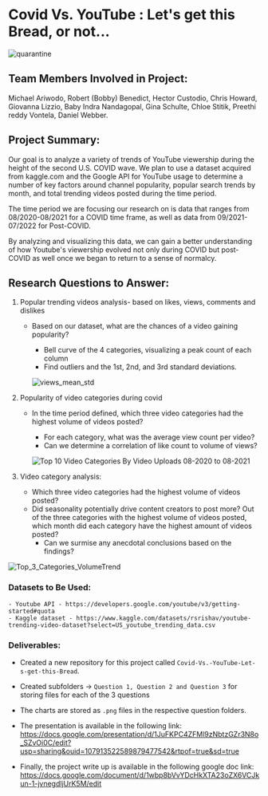 # Covid Vs. YouTube : Let's get this Bread, or not...
![quarantine](https://user-images.githubusercontent.com/106038659/182401899-49b4a117-5850-4efd-8a4a-990ec26001bd.jpg)

## Team Members Involved in Project:
Michael Ariwodo, 
Robert (Bobby) Benedict, 
Hector Custodio, 
Chris  Howard, 
Giovanna Lizzio, 
Baby Indra Nandagopal, 
Gina Schulte,
Chloe Stitik, 
Preethi reddy Vontela, 
Daniel Webber.


## Project Summary: 

Our goal is to analyze a variety of trends of YouTube viewership during the height of the second U.S. COVID wave. We plan to use a dataset acquired from kaggle.com and the Google API for YouTube usage to determine a number of key factors around channel popularity, popular search trends by month, and total trending videos posted during the time period. 

The time period we are focusing our research on is data that ranges from 08/2020-08/2021 for a COVID time frame, as well as data from 09/2021-07/2022 for Post-COVID.

By analyzing and visualizing this data, we can gain a better understanding of how Youtube's viewership evolved not only during COVID but post-COVID as well once we began to return to a sense of normalcy.

## Research Questions to Answer:

1) Popular trending videos analysis- based on likes, views, comments and dislikes
    - Based on our dataset, what are the chances of a video gaining popularity?
        - Bell curve of the 4 categories, visualizing a peak count of each column
        - Find outliers and the 1st, 2nd, and 3rd standard deviations. 
        
        ![views_mean_std](https://user-images.githubusercontent.com/91276925/182706125-deb9f3e9-703b-450a-abad-2be57770300b.png)

        
2) Popularity of video categories during covid
    - In the time period defined, which three video categories had the highest volume of videos posted?
        - For each category, what was the average view count per video?
        - Can we determine a correlation of like count to volume of views?
        
        ![Top 10 Video Categories By Video Uploads 08-2020 to 08-2021](https://user-images.githubusercontent.com/91276925/182706240-20d46f81-07b8-4c26-a584-8a2711cda462.png)

3) Video category analysis:
     - Which three video categories had the highest volume of videos posted? 
     - Did seasonality potentially drive content creators to post more? Out of the three categories with the highest volume of videos posted, which month did each category have the highest amount of videos posted?
          - Can we surmise any anecdotal conclusions based on the findings? 
 
 ![Top_3_Categories_VolumeTrend](https://user-images.githubusercontent.com/91276925/182706289-3ee37134-ebfb-4521-bd95-3b58abaccea0.png)

### Datasets to Be Used:

    - Youtube API - https://developers.google.com/youtube/v3/getting-started#quota
    - Kaggle dataset - https://www.kaggle.com/datasets/rsrishav/youtube-trending-video-dataset?select=US_youtube_trending_data.csv

### Deliverables:

*   Created a new repository for this project called `Covid-Vs.-YouTube-Let-s-get-this-Bread`.   
*   Created subfolders -> `Question 1, Question 2 and Question 3` for storing files for each of the 3 questions   
*   The charts are stored as `.png` files in the respective question folders.   
*   The presentation is available in the following link: 
    https://docs.google.com/presentation/d/1JuFKPC4ZFMl9zNbtzGZr3N8o_SZvOi0C/edit?usp=sharing&ouid=107913522589879477542&rtpof=true&sd=true
        
*   Finally, the project write up is available in the following google doc link:
        https://docs.google.com/document/d/1wbp8bVvYDcHkXTA23oZX6VCJkun-1-jvnegdljUrK5M/edit 
